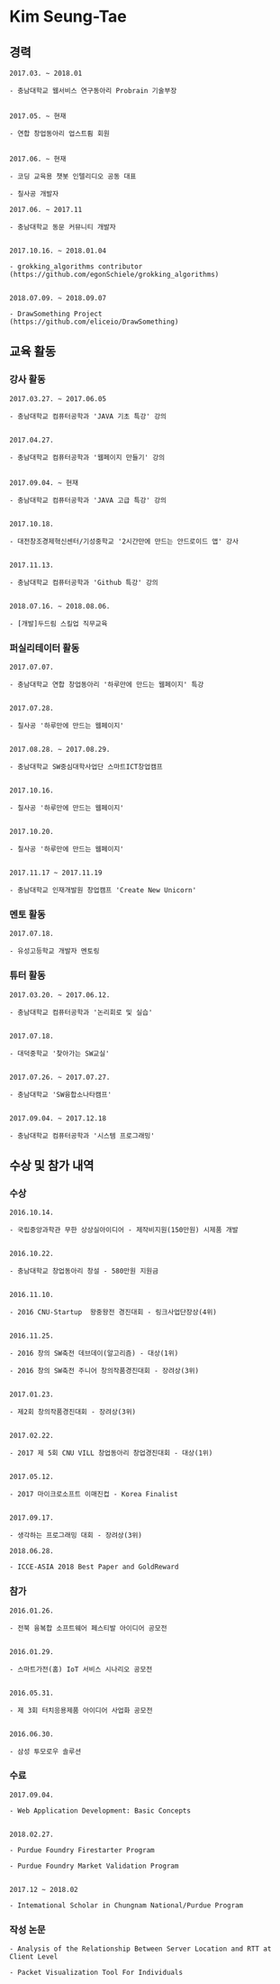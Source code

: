 # Kim Seung-Tae

## 경력

    2017.03. ~ 2018.01

    - 충남대학교 웹서비스 연구동아리 Probrain 기술부장

    
    2017.05. ~ 현재

    - 연합 창업동아리 업스트릠 회원

    
    2017.06. ~ 현재

    - 코딩 교육용 챗봇 인텔리디오 공동 대표 

    - 칠사공 개발자

    2017.06. ~ 2017.11
    
    - 충남대학교 동문 커뮤니티 개발자

    
    2017.10.16. ~ 2018.01.04

    - grokking_algorithms contributor (https://github.com/egonSchiele/grokking_algorithms)


    2018.07.09. ~ 2018.09.07

    - DrawSomething Project
    (https://github.com/eliceio/DrawSomething)


## 교육 활동

### 강사 활동

    2017.03.27. ~ 2017.06.05

    - 충남대학교 컴퓨터공학과 'JAVA 기초 특강' 강의

    
    2017.04.27.

    - 충남대학교 컴퓨터공학과 '웹페이지 만들기' 강의

    
    2017.09.04. ~ 현재

    - 충남대학교 컴퓨터공학과 'JAVA 고급 특강' 강의

    
    2017.10.18.

    - 대전창조경제혁신센터/기성중학교 '2시간만에 만드는 안드로이드 앱' 강사

    
    2017.11.13.

    - 충남대학교 컴퓨터공학과 'Github 특강' 강의


    2018.07.16. ~ 2018.08.06. 

    - [개발]두드림 스킬업 직무교육

### 퍼실리테이터 활동

    2017.07.07.

    - 충남대학교 연합 창업동아리 '하루만에 만드는 웹페이지' 특강

    
    2017.07.28.

    - 칠사공 '하루만에 만드는 웹페이지'

    
    2017.08.28. ~ 2017.08.29.

    - 충남대학교 SW중심대학사업단 스마트ICT창업캠프

    
    2017.10.16.

    - 칠사공 '하루만에 만드는 웹페이지'

    
    2017.10.20.

    - 칠사공 '하루만에 만드는 웹페이지'

    
    2017.11.17 ~ 2017.11.19

    - 충남대학교 인재개발원 창업캠프 'Create New Unicorn'

### 멘토 활동

    2017.07.18.

    - 유성고등학교 개발자 멘토링

### 튜터 활동

    2017.03.20. ~ 2017.06.12.

    - 충남대학교 컴퓨터공학과 '논리회로 및 실습'

    
    2017.07.18.

    - 대덕중학교 '찾아가는 SW교실'

    
    2017.07.26. ~ 2017.07.27.

    - 충남대학교 'SW융합소나타캠프'

    
    2017.09.04. ~ 2017.12.18

    - 충남대학교 컴퓨터공학과 '시스템 프로그래밍'

## 수상 및 참가 내역

### 수상

    2016.10.14.

    - 국립중앙과학관 무한 상상실아이디어 - 제작비지원(150만원) 시제품 개발


    2016.10.22.

    - 충남대학교 창업동아리 창설 - 580만원 지원금

    
    2016.11.10.

    - 2016 CNU-Startup  왕중왕전 경진대회 - 링크사업단장상(4위)

    
    2016.11.25.

    - 2016 창의 SW축전 데브데이(알고리즘) - 대상(1위)

    - 2016 창의 SW축전 주니어 창의작품경진대회 - 장려상(3위)


    2017.01.23.

    - 제2회 창의작품경진대회 - 장려상(3위)


    2017.02.22.

    - 2017 제 5회 CNU VILL 창업동아리 창업경진대회 - 대상(1위)


    2017.05.12.

    - 2017 마이크로소프트 이매진컵 - Korea Finalist


    2017.09.17.

    - 생각하는 프로그래밍 대회 - 장려상(3위)

    2018.06.28.
    
    - ICCE-ASIA 2018 Best Paper and GoldReward

### 참가
    2016.01.26.

    - 전북 융복합 소프트웨어 페스티발 아이디어 공모전


    2016.01.29.

    - 스마트가전(홈) IoT 서비스 시나리오 공모전


    2016.05.31.

    - 제 3회 터치응용제품 아이디어 사업화 공모전

    
    2016.06.30.

    - 삼성 투모로우 솔루션

### 수료

    2017.09.04.

    - Web Application Development: Basic Concepts

    
    2018.02.27.

    - Purdue Foundry Firestarter Program

    - Purdue Foundry Market Validation Program

    
    2017.12 ~ 2018.02

    - Intemational Scholar in Chungnam National/Purdue Program

### 작성 논문

    - Analysis of the Relationship Between Server Location and RTT at Client Level

    - Packet Visualization Tool For Individuals

